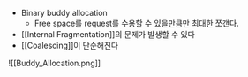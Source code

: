 - Binary buddy allocation
    - Free space를 request를 수용할 수 있을만큼만 최대한 쪼갠다.
- [[Internal Fragmentation]]의 문제가 발생할 수 있다
- [[Coalescing]]이 단순해진다

![[Buddy_Allocation.png]]
